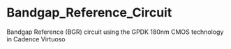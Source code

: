 # Bandgap_Reference_Circuit
Bandgap Reference (BGR) circuit using the GPDK 180nm CMOS technology in Cadence Virtuoso
